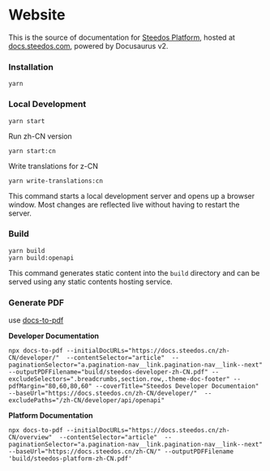 # Website

This is the source of documentation for [Steedos Platform](https://steedos.com), hosted at [docs.steedos.com](https://docs.steedos.com), powered by Docusaurus v2.

### Installation

```shell
yarn
```

### Local Development

```shell
yarn start
```

Run zh-CN version

```shell
yarn start:cn
```

Write translations for z-CN

```shell
yarn write-translations:cn
```

This command starts a local development server and opens up a browser window. Most changes are reflected live without having to restart the server.

### Build

```shell
yarn build
yarn build:openapi
```

This command generates static content into the `build` directory and can be served using any static contents hosting service.


### Generate PDF

use [docs-to-pdf](https://github.com/jean-humann/docs-to-pdf)

**Developer Documentation**

```shell
npx docs-to-pdf --initialDocURLs="https://docs.steedos.cn/zh-CN/developer/"  --contentSelector="article"  --paginationSelector="a.pagination-nav__link.pagination-nav__link--next" --outputPDFFilename="build/steedos-developer-zh-CN.pdf" --excludeSelectors=".breadcrumbs,section.row,.theme-doc-footer" --pdfMargin="80,60,80,60" --coverTitle="Steedos Developer Documentaion"  --baseUrl="https://docs.steedos.cn/zh-CN/developer/"  --excludePaths="/zh-CN/developer/api/openapi"
```


**Platform Documentation**

```shell
npx docs-to-pdf --initialDocURLs="https://docs.steedos.cn/zh-CN/overview"  --contentSelector="article"  --paginationSelector="a.pagination-nav__link.pagination-nav__link--next" --baseUrl="https://docs.steedos.cn/zh-CN/" --outputPDFFilename	'build/steedos-platform-zh-CN.pdf'
```